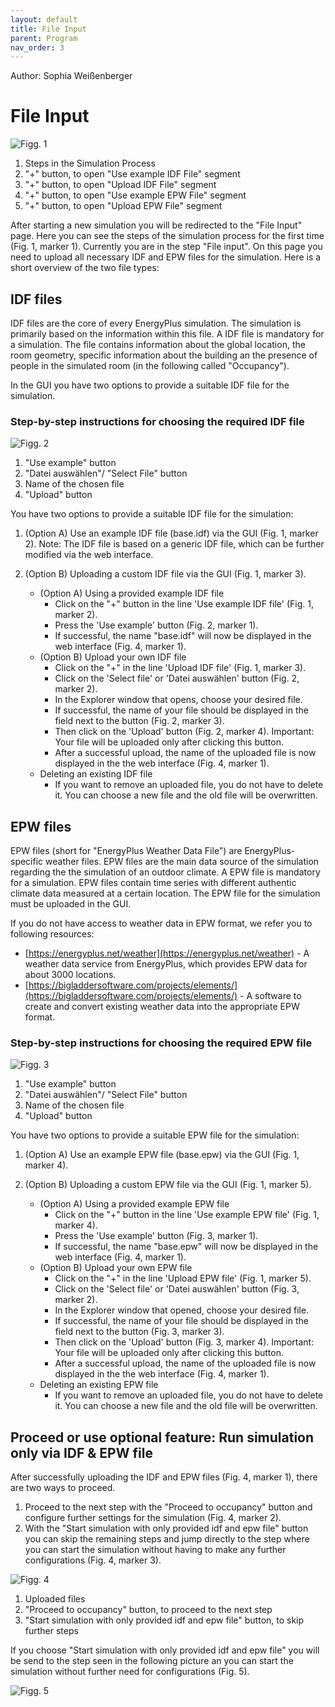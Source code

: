 ```yaml
---
layout: default
title: File Input
parent: Program
nav_order: 3
---
```


Author: Sophia Weißenberger
# File Input

![Figg. 1](images/FileUpload1Marked.PNG)

1. Steps in the Simulation Process
2. "+" button, to open "Use example IDF File" segment
3. "+" button, to open "Upload IDF File" segment
4. "+" button, to open "Use example EPW File" segment
5. "+" button, to open "Upload EPW File" segment

After starting a new simulation you will be redirected to the "File Input" page. Here you can see the steps of the simulation process for the first time (Fig. 1, marker 1). Currently you are in the step "File input". On this page you need to upload all necessary IDF and EPW files for the simulation. Here is a short overview of the two file types:

## IDF files

IDF files are the core of every EnergyPlus simulation. The simulation is primarily based on the information within this file. A IDF file is mandatory for a simulation. The file contains information about the global location, the room geometry, specific information about the building an the presence of people in the simulated room (in the following called "Occupancy").

In the GUI you have two options to provide a suitable IDF file for the simulation.

### Step-by-step instructions for choosing the required IDF file

![Figg. 2](images/FileUpload3Marked.PNG)

1. "Use example" button
2. "Datei auswählen"/ "Select File" button
3. Name of the chosen file
4. "Upload" button

You have two options to provide a suitable IDF file for the simulation:

1. (Option A) Use an example IDF file (base.idf) via the GUI (Fig. 1, marker 2).
Note: The IDF file is based on a generic IDF file, which can be further modified via the web interface.
2. (Option B) Uploading a custom IDF file via the GUI (Fig. 1, marker 3).

   * (Option A) Using a provided example IDF file  
      * Click on the "+" button in the line 'Use example IDF file' (Fig. 1, marker 2).
      * Press the 'Use example' button (Fig. 2, marker 1).
      * If successful, the name "base.idf" will now be displayed in the web interface (Fig. 4, marker 1).
   * (Option B) Upload your own IDF file
      * Click on the "+" in the line 'Upload IDF file' (Fig. 1, marker 3).
      * Click on the 'Select file' or 'Datei auswählen' button (Fig. 2, marker 2).
      * In the Explorer window that opens, choose your desired file.
      * If successful, the name of your file should be displayed in the field next to the button (Fig. 2, marker 3).
      * Then click on the 'Upload' button (Fig. 2, marker 4). Important: Your file will be uploaded only after clicking this button.
      * After a successful upload, the name of the uploaded file is now displayed in the the web interface (Fig. 4, marker 1).
   * Deleting an existing IDF file
      * If you want to remove an uploaded file, you do not have to delete it. You can choose a new file and the old file will be overwritten.
      


## EPW files

EPW files (short for "EnergyPlus Weather Data File") are EnergyPlus-specific weather files. EPW files are the main data source of the simulation regarding the
the simulation of an outdoor climate. A EPW file is mandatory for a simulation.
EPW files contain time series with different authentic climate data measured at a certain location. The EPW file for the simulation must be uploaded in the GUI.

If you do not have access to weather data in EPW format, we refer you to following resources:
   * [https://energyplus.net/weather](https://energyplus.net/weather) - A weather data service from EnergyPlus, which provides EPW data for about 3000 locations.
   * [https://bigladdersoftware.com/projects/elements/](https://bigladdersoftware.com/projects/elements/) - A software to create and convert existing weather data into the appropriate EPW format.

### Step-by-step instructions for choosing the required EPW file

![Figg. 3](images/FileUpload5Marked.PNG)

1. "Use example" button
2. "Datei auswählen"/ "Select File" button
3. Name of the chosen file
4. "Upload" button


You have two options to provide a suitable EPW file for the simulation:

1. (Option A) Use an example EPW file (base.epw) via the GUI (Fig. 1, marker 4).
2. (Option B) Uploading a custom EPW file via the GUI (Fig. 1, marker 5).

   * (Option A) Using a provided example EPW file  
      * Click on the "+" button in the line 'Use example EPW file' (Fig. 1, marker 4).
      * Press the 'Use example' button (Fig. 3, marker 1).
      * If successful, the name "base.epw" will now be displayed in the web interface (Fig. 4, marker 1).
   * (Option B) Upload your own EPW file
      * Click on the "+" in the line 'Upload EPW file' (Fig. 1, marker 5).
      * Click on the 'Select file' or 'Datei auswählen' button (Fig. 3, marker 2).
      * In the Explorer window that opened, choose your desired file.
      * If successful, the name of your file should be displayed in the field next to the button (Fig. 3, marker 3).
      * Then click on the 'Upload' button (Fig. 3, marker 4). Important: Your file will be uploaded only after clicking this button.
      * After a successful upload, the name of the uploaded file is now displayed in the the web interface (Fig. 4, marker 1).
   * Deleting an existing EPW file
      * If you want to remove an uploaded file, you do not have to delete it. You can choose a new file and the old file will be overwritten.

## Proceed or use optional feature: Run simulation only via IDF & EPW file

After successfully uploading the IDF and EPW files (Fig. 4, marker 1), there are two ways to proceed. 

1. Proceed to the next step with the "Proceed to occupancy" button and configure further settings for the simulation (Fig. 4, marker 2). 
2. With the "Start simulation with only provided idf and epw file" button you can skip the remaining steps and jump directly to the step where you can start the simulation without having to make any further configurations (Fig. 4, marker 3).

![Figg. 4](images/FileUpload6Marker.PNG)

1. Uploaded files
2. "Proceed to occupancy" button, to proceed to the next step
3. "Start simulation with only provided idf and epw file" button, to skip further steps

If you choose "Start simulation with only provided idf and epw file" you will be send to the step seen in the following picture an you can start the simulation without further need for configurations (Fig. 5).


![Figg. 5](images/FileUpload7.PNG)

